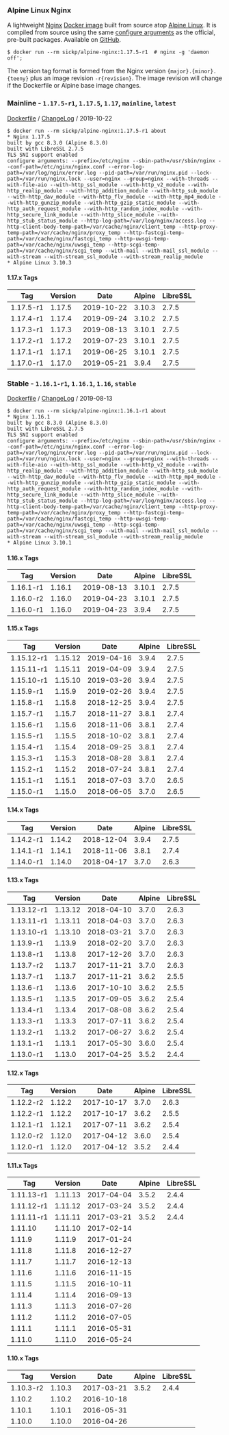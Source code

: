 ### Alpine Linux Nginx

A lightweight [Nginx][nginx] [Docker image][docker_project] built from source atop [Alpine Linux][alpine_linux]. It is compiled from source using the same [configure arguments][nginx_configure] as the official, pre-built packages. Available on [GitHub][github_project].

    $ docker run --rm sickp/alpine-nginx:1.17.5-r1  # nginx -g 'daemon off';

The version tag format is formed from the Nginx version `{major}.{minor}.{teeny}` plus an image revision `-r{revision}`. The image revision will change if the Dockerfile or Alpine base image changes.

### Mainline - `1.17.5-r1`, `1.17.5`, `1.17`, `mainline`, `latest`

[Dockerfile](https://github.com/sickp/docker-alpine-nginx/tree/master/versions/1.17.5-r1/Dockerfile) / [ChangeLog][nginx_changes] / 2019-10-22

    $ docker run --rm sickp/alpine-nginx:1.17.5-r1 about
    * Nginx 1.17.5
    built by gcc 8.3.0 (Alpine 8.3.0)
    built with LibreSSL 2.7.5
    TLS SNI support enabled
    configure arguments: --prefix=/etc/nginx --sbin-path=/usr/sbin/nginx --conf-path=/etc/nginx/nginx.conf --error-log-path=/var/log/nginx/error.log --pid-path=/var/run/nginx.pid --lock-path=/var/run/nginx.lock --user=nginx --group=nginx --with-threads --with-file-aio --with-http_ssl_module --with-http_v2_module --with-http_realip_module --with-http_addition_module --with-http_sub_module --with-http_dav_module --with-http_flv_module --with-http_mp4_module --with-http_gunzip_module --with-http_gzip_static_module --with-http_auth_request_module --with-http_random_index_module --with-http_secure_link_module --with-http_slice_module --with-http_stub_status_module --http-log-path=/var/log/nginx/access.log --http-client-body-temp-path=/var/cache/nginx/client_temp --http-proxy-temp-path=/var/cache/nginx/proxy_temp --http-fastcgi-temp-path=/var/cache/nginx/fastcgi_temp --http-uwsgi-temp-path=/var/cache/nginx/uwsgi_temp --http-scgi-temp-path=/var/cache/nginx/scgi_temp --with-mail --with-mail_ssl_module --with-stream --with-stream_ssl_module --with-stream_realip_module
    * Alpine Linux 3.10.3

#### 1.17.x Tags

| Tag       | Version | Date       | Alpine | LibreSSL |
| --------- | ------- | ---------- | ------ | -------- |
| 1.17.5-r1 | 1.17.5  | 2019-10-22 | 3.10.3 | 2.7.5    |
| 1.17.4-r1 | 1.17.4  | 2019-09-24 | 3.10.2 | 2.7.5    |
| 1.17.3-r1 | 1.17.3  | 2019-08-13 | 3.10.1 | 2.7.5    |
| 1.17.2-r1 | 1.17.2  | 2019-07-23 | 3.10.1 | 2.7.5    |
| 1.17.1-r1 | 1.17.1  | 2019-06-25 | 3.10.1 | 2.7.5    |
| 1.17.0-r1 | 1.17.0  | 2019-05-21 | 3.9.4  | 2.7.5    |

### Stable - `1.16.1-r1`, `1.16.1`, `1.16`, `stable`

[Dockerfile](https://github.com/sickp/docker-alpine-nginx/tree/master/versions/1.16.1-r1/Dockerfile) / [ChangeLog][nginx_changes_1_16] / 2019-08-13

    $ docker run --rm sickp/alpine-nginx:1.16.1-r1 about
    * Nginx 1.16.1
    built by gcc 8.3.0 (Alpine 8.3.0)
    built with LibreSSL 2.7.5
    TLS SNI support enabled
    configure arguments: --prefix=/etc/nginx --sbin-path=/usr/sbin/nginx --conf-path=/etc/nginx/nginx.conf --error-log-path=/var/log/nginx/error.log --pid-path=/var/run/nginx.pid --lock-path=/var/run/nginx.lock --user=nginx --group=nginx --with-threads --with-file-aio --with-http_ssl_module --with-http_v2_module --with-http_realip_module --with-http_addition_module --with-http_sub_module --with-http_dav_module --with-http_flv_module --with-http_mp4_module --with-http_gunzip_module --with-http_gzip_static_module --with-http_auth_request_module --with-http_random_index_module --with-http_secure_link_module --with-http_slice_module --with-http_stub_status_module --http-log-path=/var/log/nginx/access.log --http-client-body-temp-path=/var/cache/nginx/client_temp --http-proxy-temp-path=/var/cache/nginx/proxy_temp --http-fastcgi-temp-path=/var/cache/nginx/fastcgi_temp --http-uwsgi-temp-path=/var/cache/nginx/uwsgi_temp --http-scgi-temp-path=/var/cache/nginx/scgi_temp --with-mail --with-mail_ssl_module --with-stream --with-stream_ssl_module --with-stream_realip_module
    * Alpine Linux 3.10.1

#### 1.16.x Tags

| Tag       | Version | Date       | Alpine | LibreSSL |
| --------- | ------- | ---------- | ------ | -------- |
| 1.16.1-r1 | 1.16.1  | 2019-08-13 | 3.10.1 | 2.7.5    |
| 1.16.0-r2 | 1.16.0  | 2019-04-23 | 3.10.1 | 2.7.5    |
| 1.16.0-r1 | 1.16.0  | 2019-04-23 | 3.9.4  | 2.7.5    |

#### 1.15.x Tags

| Tag        | Version | Date       | Alpine | LibreSSL |
| ---------- | ------- | ---------- | ------ | -------- |
| 1.15.12-r1 | 1.15.12 | 2019-04-16 | 3.9.4  | 2.7.5    |
| 1.15.11-r1 | 1.15.11 | 2019-04-09 | 3.9.4  | 2.7.5    |
| 1.15.10-r1 | 1.15.10 | 2019-03-26 | 3.9.4  | 2.7.5    |
| 1.15.9-r1  | 1.15.9  | 2019-02-26 | 3.9.4  | 2.7.5    |
| 1.15.8-r1  | 1.15.8  | 2018-12-25 | 3.9.4  | 2.7.5    |
| 1.15.7-r1  | 1.15.7  | 2018-11-27 | 3.8.1  | 2.7.4    |
| 1.15.6-r1  | 1.15.6  | 2018-11-06 | 3.8.1  | 2.7.4    |
| 1.15.5-r1  | 1.15.5  | 2018-10-02 | 3.8.1  | 2.7.4    |
| 1.15.4-r1  | 1.15.4  | 2018-09-25 | 3.8.1  | 2.7.4    |
| 1.15.3-r1  | 1.15.3  | 2018-08-28 | 3.8.1  | 2.7.4    |
| 1.15.2-r1  | 1.15.2  | 2018-07-24 | 3.8.1  | 2.7.4    |
| 1.15.1-r1  | 1.15.1  | 2018-07-03 | 3.7.0  | 2.6.5    |
| 1.15.0-r1  | 1.15.0  | 2018-06-05 | 3.7.0  | 2.6.5    |

#### 1.14.x Tags

| Tag       | Version | Date       | Alpine | LibreSSL |
| --------- | ------- | ---------- | ------ | -------- |
| 1.14.2-r1 | 1.14.2  | 2018-12-04 | 3.9.4  | 2.7.5    |
| 1.14.1-r1 | 1.14.1  | 2018-11-06 | 3.8.1  | 2.7.4    |
| 1.14.0-r1 | 1.14.0  | 2018-04-17 | 3.7.0  | 2.6.3    |

#### 1.13.x Tags

| Tag        | Version | Date       | Alpine | LibreSSL |
| ---------- | ------- | ---------- | ------ | -------- |
| 1.13.12-r1 | 1.13.12 | 2018-04-10 | 3.7.0  | 2.6.3    |
| 1.13.11-r1 | 1.13.11 | 2018-04-03 | 3.7.0  | 2.6.3    |
| 1.13.10-r1 | 1.13.10 | 2018-03-21 | 3.7.0  | 2.6.3    |
| 1.13.9-r1  | 1.13.9  | 2018-02-20 | 3.7.0  | 2.6.3    |
| 1.13.8-r1  | 1.13.8  | 2017-12-26 | 3.7.0  | 2.6.3    |
| 1.13.7-r2  | 1.13.7  | 2017-11-21 | 3.7.0  | 2.6.3    |
| 1.13.7-r1  | 1.13.7  | 2017-11-21 | 3.6.2  | 2.5.5    |
| 1.13.6-r1  | 1.13.6  | 2017-10-10 | 3.6.2  | 2.5.5    |
| 1.13.5-r1  | 1.13.5  | 2017-09-05 | 3.6.2  | 2.5.4    |
| 1.13.4-r1  | 1.13.4  | 2017-08-08 | 3.6.2  | 2.5.4    |
| 1.13.3-r1  | 1.13.3  | 2017-07-11 | 3.6.2  | 2.5.4    |
| 1.13.2-r1  | 1.13.2  | 2017-06-27 | 3.6.2  | 2.5.4    |
| 1.13.1-r1  | 1.13.1  | 2017-05-30 | 3.6.0  | 2.5.4    |
| 1.13.0-r1  | 1.13.0  | 2017-04-25 | 3.5.2  | 2.4.4    |

#### 1.12.x Tags

| Tag       | Version | Date       | Alpine | LibreSSL |
| --------- | ------- | ---------- | ------ | -------- |
| 1.12.2-r2 | 1.12.2  | 2017-10-17 | 3.7.0  | 2.6.3    |
| 1.12.2-r1 | 1.12.2  | 2017-10-17 | 3.6.2  | 2.5.5    |
| 1.12.1-r1 | 1.12.1  | 2017-07-11 | 3.6.2  | 2.5.4    |
| 1.12.0-r2 | 1.12.0  | 2017-04-12 | 3.6.0  | 2.5.4    |
| 1.12.0-r1 | 1.12.0  | 2017-04-12 | 3.5.2  | 2.4.4    |

#### 1.11.x Tags

| Tag        | Version | Date       | Alpine | LibreSSL |
| ---------- | ------- | ---------- | ------ | -------- |
| 1.11.13-r1 | 1.11.13 | 2017-04-04 | 3.5.2  | 2.4.4    |
| 1.11.12-r1 | 1.11.12 | 2017-03-24 | 3.5.2  | 2.4.4    |
| 1.11.11-r1 | 1.11.11 | 2017-03-21 | 3.5.2  | 2.4.4    |
| 1.11.10    | 1.11.10 | 2017-02-14 |        |          |
| 1.11.9     | 1.11.9  | 2017-01-24 |        |          |
| 1.11.8     | 1.11.8  | 2016-12-27 |        |          |
| 1.11.7     | 1.11.7  | 2016-12-13 |        |          |
| 1.11.6     | 1.11.6  | 2016-11-15 |        |          |
| 1.11.5     | 1.11.5  | 2016-10-11 |        |          |
| 1.11.4     | 1.11.4  | 2016-09-13 |        |          |
| 1.11.3     | 1.11.3  | 2016-07-26 |        |          |
| 1.11.2     | 1.11.2  | 2016-07-05 |        |          |
| 1.11.1     | 1.11.1  | 2016-05-31 |        |          |
| 1.11.0     | 1.11.0  | 2016-05-24 |        |          |

#### 1.10.x Tags

| Tag       | Version | Date       | Alpine | LibreSSL |
| --------- | ------- | ---------- | ------ | -------- |
| 1.10.3-r2 | 1.10.3  | 2017-03-21 | 3.5.2  | 2.4.4    |
| 1.10.2    | 1.10.2  | 2016-10-18 |        |          |
| 1.10.1    | 1.10.1  | 2016-05-31 |        |          |
| 1.10.0    | 1.10.0  | 2016-04-26 |        |          |

[alpine_linux]: https://hub.docker.com/_/alpine
[docker_project]: https://hub.docker.com/r/sickp/alpine-nginx
[github_project]: https://github.com/sickp/docker-alpine-nginx/
[nginx]: http://nginx.org/
[nginx_changes]: http://nginx.org/en/CHANGES
[nginx_changes_1_16]: http://nginx.org/en/CHANGES-1.16
[nginx_configure]: http://nginx.org/en/linux_packages.html#mainline
